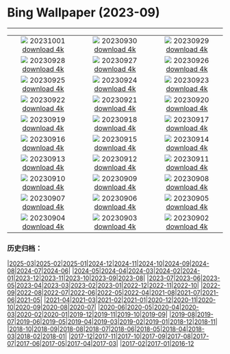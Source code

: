 # Bing Wallpaper (2023-09)
**************
| | | |
|:-:|:-:|:-:|
| ![](https://www.bing.com/th?id=OHR.ShenandoahFoliage_EN-CA5764050282_1920x1080.jpg) 20231001 [download 4k](https://www.bing.com/th?id=OHR.ShenandoahFoliage_EN-CA5764050282_UHD.jpg) | ![](https://www.bing.com/th?id=OHR.GuiyangMoon_EN-CA4101915787_1920x1080.jpg) 20230930 [download 4k](https://www.bing.com/th?id=OHR.GuiyangMoon_EN-CA4101915787_UHD.jpg) | ![](https://www.bing.com/th?id=OHR.MaritimeDay_EN-CA2505931032_1920x1080.jpg) 20230929 [download 4k](https://www.bing.com/th?id=OHR.MaritimeDay_EN-CA2505931032_UHD.jpg) |
| ![](https://www.bing.com/th?id=OHR.CapriKrupp_EN-CA9950478690_1920x1080.jpg) 20230928 [download 4k](https://www.bing.com/th?id=OHR.CapriKrupp_EN-CA9950478690_UHD.jpg) | ![](https://www.bing.com/th?id=OHR.VeniceSkatePark_EN-CA1676969637_1920x1080.jpg) 20230927 [download 4k](https://www.bing.com/th?id=OHR.VeniceSkatePark_EN-CA1676969637_UHD.jpg) | ![](https://www.bing.com/th?id=OHR.GlacierBayOtter_EN-CA0481969392_1920x1080.jpg) 20230926 [download 4k](https://www.bing.com/th?id=OHR.GlacierBayOtter_EN-CA0481969392_UHD.jpg) |
| ![](https://www.bing.com/th?id=OHR.FraserRiverBC_EN-CA9274002472_1920x1080.jpg) 20230925 [download 4k](https://www.bing.com/th?id=OHR.FraserRiverBC_EN-CA9274002472_UHD.jpg) | ![](https://www.bing.com/th?id=OHR.NuitBlanche_EN-CA7519752130_1920x1080.jpg) 20230924 [download 4k](https://www.bing.com/th?id=OHR.NuitBlanche_EN-CA7519752130_UHD.jpg) | ![](https://www.bing.com/th?id=OHR.ShamwariRhino_EN-CA5055413725_1920x1080.jpg) 20230923 [download 4k](https://www.bing.com/th?id=OHR.ShamwariRhino_EN-CA5055413725_UHD.jpg) |
| ![](https://www.bing.com/th?id=OHR.NobelNorway_EN-CA0407219199_1920x1080.jpg) 20230922 [download 4k](https://www.bing.com/th?id=OHR.NobelNorway_EN-CA0407219199_UHD.jpg) | ![](https://www.bing.com/th?id=OHR.ArkadiaPark_EN-CA0264862956_1920x1080.jpg) 20230921 [download 4k](https://www.bing.com/th?id=OHR.ArkadiaPark_EN-CA0264862956_UHD.jpg) | ![](https://www.bing.com/th?id=OHR.SplugenPass_EN-CA0023641893_1920x1080.jpg) 20230920 [download 4k](https://www.bing.com/th?id=OHR.SplugenPass_EN-CA0023641893_UHD.jpg) |
| ![](https://www.bing.com/th?id=OHR.MilkyWayPortugal_EN-CA8363323553_1920x1080.jpg) 20230919 [download 4k](https://www.bing.com/th?id=OHR.MilkyWayPortugal_EN-CA8363323553_UHD.jpg) | ![](https://www.bing.com/th?id=OHR.CubanTody_EN-CA7928245530_1920x1080.jpg) 20230918 [download 4k](https://www.bing.com/th?id=OHR.CubanTody_EN-CA7928245530_UHD.jpg) | ![](https://www.bing.com/th?id=OHR.OktoberfestWorkers_EN-CA9741791807_1920x1080.jpg) 20230917 [download 4k](https://www.bing.com/th?id=OHR.OktoberfestWorkers_EN-CA9741791807_UHD.jpg) |
| ![](https://www.bing.com/th?id=OHR.GlenariffForest_EN-CA9436586881_1920x1080.jpg) 20230916 [download 4k](https://www.bing.com/th?id=OHR.GlenariffForest_EN-CA9436586881_UHD.jpg) | ![](https://www.bing.com/th?id=OHR.MongoliaHorses_EN-CA5812178682_1920x1080.jpg) 20230915 [download 4k](https://www.bing.com/th?id=OHR.MongoliaHorses_EN-CA5812178682_UHD.jpg) | ![](https://www.bing.com/th?id=OHR.HemakutaHill_EN-CA8619866663_1920x1080.jpg) 20230914 [download 4k](https://www.bing.com/th?id=OHR.HemakutaHill_EN-CA8619866663_UHD.jpg) |
| ![](https://www.bing.com/th?id=OHR.NorthSeaStairs_EN-CA4141904220_1920x1080.jpg) 20230913 [download 4k](https://www.bing.com/th?id=OHR.NorthSeaStairs_EN-CA4141904220_UHD.jpg) | ![](https://www.bing.com/th?id=OHR.FrenchRiver_EN-CA1479049417_1920x1080.jpg) 20230912 [download 4k](https://www.bing.com/th?id=OHR.FrenchRiver_EN-CA1479049417_UHD.jpg) | ![](https://www.bing.com/th?id=OHR.WalrusSvalbard_EN-CA7767878500_1920x1080.jpg) 20230911 [download 4k](https://www.bing.com/th?id=OHR.WalrusSvalbard_EN-CA7767878500_UHD.jpg) |
| ![](https://www.bing.com/th?id=OHR.AyutthayaTemple_EN-CA7395171545_1920x1080.jpg) 20230910 [download 4k](https://www.bing.com/th?id=OHR.AyutthayaTemple_EN-CA7395171545_UHD.jpg) | ![](https://www.bing.com/th?id=OHR.BathCircus_EN-CA7255075519_1920x1080.jpg) 20230909 [download 4k](https://www.bing.com/th?id=OHR.BathCircus_EN-CA7255075519_UHD.jpg) | ![](https://www.bing.com/th?id=OHR.TIFFCanada_EN-CA9189506488_1920x1080.jpg) 20230908 [download 4k](https://www.bing.com/th?id=OHR.TIFFCanada_EN-CA9189506488_UHD.jpg) |
| ![](https://www.bing.com/th?id=OHR.CreteHarbor_EN-CA1720286368_1920x1080.jpg) 20230907 [download 4k](https://www.bing.com/th?id=OHR.CreteHarbor_EN-CA1720286368_UHD.jpg) | ![](https://www.bing.com/th?id=OHR.MountSegla_EN-CA8072268665_1920x1080.jpg) 20230906 [download 4k](https://www.bing.com/th?id=OHR.MountSegla_EN-CA8072268665_UHD.jpg) | ![](https://www.bing.com/th?id=OHR.CamelsAbove_EN-CA7725955202_1920x1080.jpg) 20230905 [download 4k](https://www.bing.com/th?id=OHR.CamelsAbove_EN-CA7725955202_UHD.jpg) |
| ![](https://www.bing.com/th?id=OHR.ManhattanAerial_EN-CA6943938850_1920x1080.jpg) 20230904 [download 4k](https://www.bing.com/th?id=OHR.ManhattanAerial_EN-CA6943938850_UHD.jpg) | ![](https://www.bing.com/th?id=OHR.TinyHummer_EN-CA4440623117_1920x1080.jpg) 20230903 [download 4k](https://www.bing.com/th?id=OHR.TinyHummer_EN-CA4440623117_UHD.jpg) | ![](https://www.bing.com/th?id=OHR.TurkeyTailMush_EN-CA2729302762_1920x1080.jpg) 20230902 [download 4k](https://www.bing.com/th?id=OHR.TurkeyTailMush_EN-CA2729302762_UHD.jpg) |

### 历史归档：

|[2025-03](/../2025-03/2025-03.md)|[2025-02](/../2025-02/2025-02.md)|[2025-01](/../2025-01/2025-01.md)|[2024-12](/../2024-12/2024-12.md)|[2024-11](/../2024-11/2024-11.md)|[2024-10](/../2024-10/2024-10.md)|[2024-09](/../2024-09/2024-09.md)|[2024-08](/../2024-08/2024-08.md)|[2024-07](/../2024-07/2024-07.md)|[2024-06](/../2024-06/2024-06.md)|
|[2024-05](/../2024-05/2024-05.md)|[2024-04](/../2024-04/2024-04.md)|[2024-03](/../2024-03/2024-03.md)|[2024-02](/../2024-02/2024-02.md)|[2024-01](/../2024-01/2024-01.md)|[2023-12](/../2023-12/2023-12.md)|[2023-11](/../2023-11/2023-11.md)|[2023-10](/../2023-10/2023-10.md)|[2023-09](/2023-09.md)|[2023-08](/../2023-08/2023-08.md)|
|[2023-07](/../2023-07/2023-07.md)|[2023-06](/../2023-06/2023-06.md)|[2023-05](/../2023-05/2023-05.md)|[2023-04](/../2023-04/2023-04.md)|[2023-03](/../2023-03/2023-03.md)|[2023-02](/../2023-02/2023-02.md)|[2023-01](/../2023-01/2023-01.md)|[2022-12](/../2022-12/2022-12.md)|[2022-11](/../2022-11/2022-11.md)|[2022-10](/../2022-10/2022-10.md)|
|[2022-09](/../2022-09/2022-09.md)|[2022-08](/../2022-08/2022-08.md)|[2022-07](/../2022-07/2022-07.md)|[2022-06](/../2022-06/2022-06.md)|[2022-05](/../2022-05/2022-05.md)|[2022-04](/../2022-04/2022-04.md)|[2021-08](/../2021-08/2021-08.md)|[2021-07](/../2021-07/2021-07.md)|[2021-06](/../2021-06/2021-06.md)|[2021-05](/../2021-05/2021-05.md)|
|[2021-04](/../2021-04/2021-04.md)|[2021-03](/../2021-03/2021-03.md)|[2021-02](/../2021-02/2021-02.md)|[2021-01](/../2021-01/2021-01.md)|[2020-12](/../2020-12/2020-12.md)|[2020-11](/../2020-11/2020-11.md)|[2020-10](/../2020-10/2020-10.md)|[2020-09](/../2020-09/2020-09.md)|[2020-08](/../2020-08/2020-08.md)|[2020-07](/../2020-07/2020-07.md)|
|[2020-06](/../2020-06/2020-06.md)|[2020-05](/../2020-05/2020-05.md)|[2020-04](/../2020-04/2020-04.md)|[2020-03](/../2020-03/2020-03.md)|[2020-02](/../2020-02/2020-02.md)|[2020-01](/../2020-01/2020-01.md)|[2019-12](/../2019-12/2019-12.md)|[2019-11](/../2019-11/2019-11.md)|[2019-10](/../2019-10/2019-10.md)|[2019-09](/../2019-09/2019-09.md)|
|[2019-08](/../2019-08/2019-08.md)|[2019-07](/../2019-07/2019-07.md)|[2019-06](/../2019-06/2019-06.md)|[2019-05](/../2019-05/2019-05.md)|[2019-04](/../2019-04/2019-04.md)|[2019-03](/../2019-03/2019-03.md)|[2019-02](/../2019-02/2019-02.md)|[2019-01](/../2019-01/2019-01.md)|[2018-12](/../2018-12/2018-12.md)|[2018-11](/../2018-11/2018-11.md)|
|[2018-10](/../2018-10/2018-10.md)|[2018-09](/../2018-09/2018-09.md)|[2018-08](/../2018-08/2018-08.md)|[2018-07](/../2018-07/2018-07.md)|[2018-06](/../2018-06/2018-06.md)|[2018-05](/../2018-05/2018-05.md)|[2018-04](/../2018-04/2018-04.md)|[2018-03](/../2018-03/2018-03.md)|[2018-02](/../2018-02/2018-02.md)|[2018-01](/../2018-01/2018-01.md)|
|[2017-12](/../2017-12/2017-12.md)|[2017-11](/../2017-11/2017-11.md)|[2017-10](/../2017-10/2017-10.md)|[2017-09](/../2017-09/2017-09.md)|[2017-08](/../2017-08/2017-08.md)|[2017-07](/../2017-07/2017-07.md)|[2017-06](/../2017-06/2017-06.md)|[2017-05](/../2017-05/2017-05.md)|[2017-04](/../2017-04/2017-04.md)|[2017-03](/../2017-03/2017-03.md)|
|[2017-02](/../2017-02/2017-02.md)|[2017-01](/../2017-01/2017-01.md)|[2016-12](/../2016-12/2016-12.md)